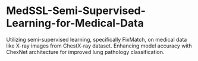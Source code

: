 # MedSSL-Semi-Supervised-Learning-for-Medical-Data
Utilizing semi-supervised learning, specifically FixMatch, on medical data like X-ray images from ChestX-ray dataset. Enhancing model accuracy with ChexNet architecture for improved lung pathology classification.
